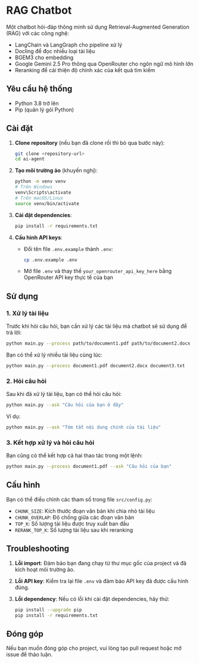 # RAG Chatbot

Một chatbot hỏi-đáp thông minh sử dụng Retrieval-Augmented Generation (RAG) với các công nghệ:
- LangChain và LangGraph cho pipeline xử lý
- Docling để đọc nhiều loại tài liệu
- BGEM3 cho embedding
- Google Gemini 2.5 Pro thông qua OpenRouter cho ngôn ngữ mô hình lớn
- Reranking để cải thiện độ chính xác của kết quả tìm kiếm

## Yêu cầu hệ thống

- Python 3.8 trở lên
- Pip (quản lý gói Python)

## Cài đặt

1. **Clone repository** (nếu bạn đã clone rồi thì bỏ qua bước này):
   ```bash
   git clone <repository-url>
   cd ai-agent
   ```

2. **Tạo môi trường ảo** (khuyến nghị):
   ```bash
   python -m venv venv
   # Trên Windows
   venv\Scripts\activate
   # Trên macOS/Linux
   source venv/bin/activate
   ```

3. **Cài đặt dependencies**:
   ```bash
   pip install -r requirements.txt
   ```

4. **Cấu hình API keys**:
   - Đổi tên file `.env.example` thành `.env`:
     ```bash
     cp .env.example .env
     ```
   - Mở file `.env` và thay thế `your_openrouter_api_key_here` bằng OpenRouter API key thực tế của bạn

## Sử dụng

### 1. Xử lý tài liệu

Trước khi hỏi câu hỏi, bạn cần xử lý các tài liệu mà chatbot sẽ sử dụng để trả lời:

```bash
python main.py --process path/to/document1.pdf path/to/document2.docx
```

Bạn có thể xử lý nhiều tài liệu cùng lúc:
```bash
python main.py --process document1.pdf document2.docx document3.txt
```

### 2. Hỏi câu hỏi

Sau khi đã xử lý tài liệu, bạn có thể hỏi câu hỏi:
```bash
python main.py --ask "Câu hỏi của bạn ở đây"
```

Ví dụ:
```bash
python main.py --ask "Tóm tắt nội dung chính của tài liệu"
```

### 3. Kết hợp xử lý và hỏi câu hỏi

Bạn cũng có thể kết hợp cả hai thao tác trong một lệnh:
```bash
python main.py --process document1.pdf --ask "Câu hỏi của bạn"
```

## Cấu hình

Bạn có thể điều chỉnh các tham số trong file `src/config.py`:
- `CHUNK_SIZE`: Kích thước đoạn văn bản khi chia nhỏ tài liệu
- `CHUNK_OVERLAP`: Độ chồng giữa các đoạn văn bản
- `TOP_K`: Số lượng tài liệu được truy xuất ban đầu
- `RERANK_TOP_K`: Số lượng tài liệu sau khi reranking

## Troubleshooting

1. **Lỗi import**: Đảm bảo bạn đang chạy từ thư mục gốc của project và đã kích hoạt môi trường ảo.

2. **Lỗi API key**: Kiểm tra lại file `.env` và đảm bảo API key đã được cấu hình đúng.

3. **Lỗi dependency**: Nếu có lỗi khi cài đặt dependencies, hãy thử:
   ```bash
   pip install --upgrade pip
   pip install -r requirements.txt
   ```

## Đóng góp

Nếu bạn muốn đóng góp cho project, vui lòng tạo pull request hoặc mở issue để thảo luận.